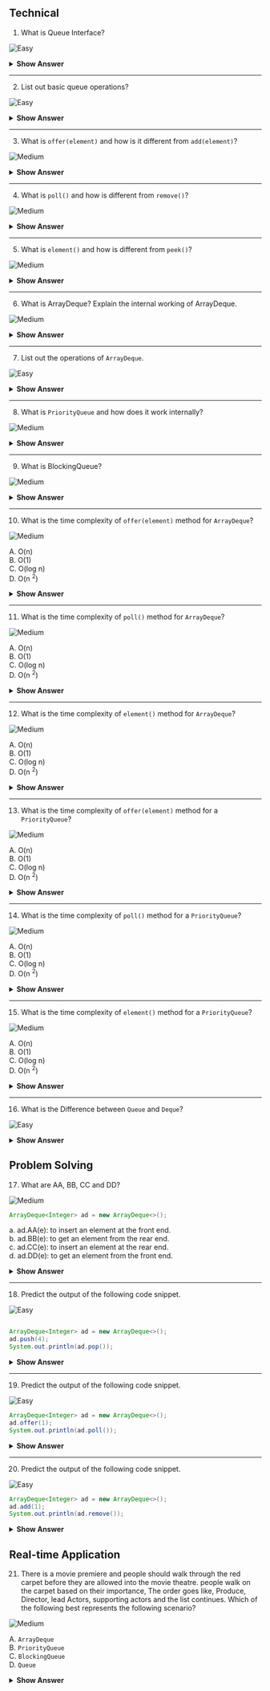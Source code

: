 ## Technical

1. What is  Queue Interface?

![Easy](https://github.com/revaturelabs/interviewquestions/blob/dev/ComplexityTags/simple%20(2).svg)

<details>
<summary><b>Show Answer</b></summary>

> - Queue stores elements before processing and normally queue follows the First in First out principle.
> Consider that there are two states "Ready for processing"(RFP) and " On Hold " (OH), the head is in the "RFP" state and all the elements behind the head are in the "OH" state. so elements in the queue are in pre processing state.
> - Queue Interface is used to implement a queue in java.
  
![Queue Interface](https://user-images.githubusercontent.com/103101208/184882415-4ff432b0-e6ae-4e92-a5f2-ba15675458b6.jpg)
  


</details>

---

2. List out basic queue operations?

![Easy](https://github.com/revaturelabs/interviewquestions/blob/dev/ComplexityTags/simple%20(2).svg)

<details>
<summary><b>Show Answer</b></summary>

> Along with operations in collections queue has some special operations like

> 1. `offer(element)`: used to add elements to the queue.
> 2. `poll()`: used to get the head element of the queue.
> 3. `element()`: returns head element of the queue.


</details>

---

3. What is `offer(element)` and how is it different from `add(element)`?

![Medium](https://github.com/revaturelabs/interviewquestions/blob/dev/ComplexityTags/Medium%20(2).svg)

<details>
<summary><b>Show Answer</b></summary>

> - `offer(element)` is used to insert elements into queue
> - `offer(element)` returns a boolean value, true if the element is added to the queue and false if otherwise.
> - `add(element)` is also used to insert elements but add returns the element and creates an exception if elements cant be added to the collections.
> - `offer(element)` is prefered over `add(element)` to avoid exceptions in the program. 


</details>

---

4. What is `poll()` and how is different from `remove()`?

![Medium](https://github.com/revaturelabs/interviewquestions/blob/dev/ComplexityTags/Medium%20(2).svg)

<details>
<summary><b>Show Answer</b></summary>

> - `poll()` is used to get head element from the queue.
> - `poll()` returns a the element, returns null if queue is empty.
> - `remove()` is used to delete elements from the queue.
> - `remove()` returns the element and throws an exception when the queue is empty.
> - `poll()` is prefered over `remove()` to avoid exceptions in the program.


</details>

---

5. What is  `element()` and how is different from `peek()`?

![Medium](https://github.com/revaturelabs/interviewquestions/blob/dev/ComplexityTags/Medium%20(2).svg)

<details>
<summary><b>Show Answer</b></summary>

> - `element()` is used to get the head element from the queue, unlike the poll element doesn't remove elements from the queue. returns element or throws an exception if the queue is empty. 
> - `peek()` is used to get the head from the queue.  returns element or returns null if the queue is empty.
> -  `peek()` is prefered over `element()` to avoid excpetions in the program.


</details>

---

6. What is ArrayDeque? Explain the internal working of ArrayDeque.

![Medium](https://github.com/revaturelabs/interviewquestions/blob/dev/ComplexityTags/Medium%20(2).svg)

<details>
<summary><b>Show Answer</b></summary>

> - ArrayDeque is a double-ended queue and it implements the Deque Interface.
> - Along with queue interface methods array, deque has some special methods to add and retrieve elements from both the front and rear end.

</details>

---

7. List out the operations of `ArrayDeque`.

![Easy](https://github.com/revaturelabs/interviewquestions/blob/dev/ComplexityTags/simple%20(2).svg)

<details>
<summary><b>Show Answer</b></summary>

> 1. `offerFirst(element)` is used to insert elemnts from the head
> 2. `offerLast(element)` similar to `offer(element)`, is used to add elements in the rear end.
> 3. `pollFirst()` is used to get an element from the head.
> 4. `pollLast()` similar to `poll()`, is used to get an element from the rear end.
> 5. `getFirst()` similar to `element()` ,is used to retrive an element from the head.
> 6. `getLast()` is used to retrive  an element from the rear end.
> 7. `peekFirst()` similar to `peek()`, is used to get but not remove the first element from the head.
> 8. `peekLast()` is used to but not remove the elemnt from the rear end.



</details>

---

8. What is `PriorityQueue` and how does it work internally?

![Medium](https://github.com/revaturelabs/interviewquestions/blob/dev/ComplexityTags/Medium%20(2).svg)

<details>
<summary><b>Show Answer</b></summary>

> - `PriorityQueue` is a queue that stores the elements in general order(ascending) or uses a comparator to sort the elements.
> - Internally ` PriorityQueue` is a heap.
> - By default elements are stored in the form of a min heap.



</details>

---

9. What is BlockingQueue?

![Medium](https://github.com/revaturelabs/interviewquestions/blob/dev/ComplexityTags/Medium%20(2).svg)

<details>
<summary><b>Show Answer</b></summary>

<blockquote>

- `BlockingQueue` is similar to queue but it supports some operations like waiting for the queue to be non-empty to retrieve an element and waiting till the space is available to insert the elements.

- `BlockingQueue` doesn't accept null elements.
</blockquote>


</details>

---

10. What is the time complexity of <code>offer(element)</code> method for `ArrayDeque`?

![Medium](https://github.com/revaturelabs/interviewquestions/blob/dev/ComplexityTags/Medium%20(2).svg)

A. O(n)<br>
B. O(1)<br>
C. O(log n)<br>
D. O(n <sup>2</sup>)

<details>
<summary><b>Show Answer</b></summary>

> B

<details>
<summary><b>Explanation</b></summary>

> In `ArrayDeque` elements are added at the rear end when `offer(element)` is used so time complexity is O(1).

</details>
</details>

---


11. What is the time complexity of <code>poll()</code> method for `ArrayDeque`?

![Medium](https://github.com/revaturelabs/interviewquestions/blob/dev/ComplexityTags/Medium%20(2).svg)

A. O(n)<br>
B. O(1)<br>
C. O(log n)<br>
D. O(n <sup>2</sup>)

<details>
<summary><b>Show Answer</b></summary>

> B

<details>
<summary><b>Explanation</b></summary>

> In `ArrayDeque` elements are retrieved from the front end when `poll()` is used so time complexity is O(1).

</details>
</details>

---

12. What is the time complexity of <code>element()</code> method for `ArrayDeque`?

![Medium](https://github.com/revaturelabs/interviewquestions/blob/dev/ComplexityTags/Medium%20(2).svg)

A. O(n)<br>
B. O(1)<br>
C. O(log n)<br>
D. O(n <sup>2</sup>)

<details>
<summary><b>Show Answer</b></summary>

> B

<details>
<summary><b>Explanation</b></summary>

>  In `ArrayDeque` elements are retrieved but not removed from the front end. When `element()` is used so time complexity is O(1). 

</details>
</details>

---

13. What is the time complexity of <code>offer(element)</code> method for a `PriorityQueue`?

![Medium](https://github.com/revaturelabs/interviewquestions/blob/dev/ComplexityTags/Medium%20(2).svg)

A. O(n)<br>
B. O(1)<br>
C. O(log n)<br>
D. O(n <sup>2</sup>)

<details>
<summary><b>Show Answer</b></summary>

> C

<details>
<summary><b>Explanation</b></summary>

> Elements are sorted and stored in the form of a heap in `PriorityQueue`. The time complexity to insert an element using `offer(element)` is O(log n).

</details>
</details>

---


14. What is the time complexity of <code>poll()</code> method for a `PriorityQueue`?

![Medium](https://github.com/revaturelabs/interviewquestions/blob/dev/ComplexityTags/Medium%20(2).svg)

A. O(n)<br>
B. O(1)<br>
C. O(log n)<br>
D. O(n <sup>2</sup>)

<details>
<summary><b>Show Answer</b></summary>

> B

<details>
<summary><b>Explanation</b></summary>

> Elements are sorted in `PrirityQueue`, when ` poll()` is used the first element is retrieved.

</details>
</details>

---

15. What is the time complexity of <code>element()</code> method for a `PriorityQueue`?

![Medium](https://github.com/revaturelabs/interviewquestions/blob/dev/ComplexityTags/Medium%20(2).svg)

A. O(n)<br>
B. O(1)<br>
C. O(log n)<br>
D. O(n <sup>2</sup>)

<details>
<summary><b>Show Answer</b></summary>

> B

<details>
<summary><b>Explanation</b></summary>

> Elements are sorted in `PrirityQueue`, when ` element()` is used the first element is retrieved but not removed.

</details>
</details>

---
16. What is the Difference between `Queue` and `Deque`?

![Easy](https://github.com/revaturelabs/interviewquestions/blob/dev/ComplexityTags/simple%20(2).svg)

<details>
  <summary><b>Show Answer</b></summary>
  
<blockquote>
  
  
  
  
  
  </blockquote>
  
  
</details>



## Problem Solving

17.  What are AA, BB, CC and DD?

![Medium](https://github.com/revaturelabs/interviewquestions/blob/dev/ComplexityTags/Medium%20(2).svg)

``` java
ArrayDeque<Integer> ad = new ArrayDeque<>();
```
a. ad.AA(e): to insert an element at the front end.<br>
b. ad.BB(e): to get an element from the rear end.<br>
c. ad.CC(e): to insert an element at the rear end.<br>
d. ad.DD(e): to get an element from the front end.

<details>

<summary><b>Show Answer</b></summary>

<blockquote>


- AA is `offerFirst()` or `addFirst()`.
- BB is `pollLast()` or `removeLast()`.
- CC is `offer()` or `add()`.
- DD is `poll()` or `remove()`.

</blockquote>

</details>

---

18. Predict the output of the following code snippet.

![Easy](https://github.com/revaturelabs/interviewquestions/blob/dev/ComplexityTags/simple%20(2).svg)

``` java

ArrayDeque<Integer> ad = new ArrayDeque<>();
ad.push(4);
System.out.println(ad.pop());

``` 

<details>

<summary><b>Show Answer</b></summary>

> - 4
> - `ArrayDeque` acts like a stack , so `push(element)` and `pop()` can be implemented.

</details>

---

19. Predict the output of the following code snippet. 

![Easy](https://github.com/revaturelabs/interviewquestions/blob/dev/ComplexityTags/simple%20(2).svg)

``` java
ArrayDeque<Integer> ad = new ArrayDeque<>();
ad.offer(1);
System.out.println(ad.poll());

```

<details>

<summary><b>Show Answer</b></summary>

> -  4
> -  `ArrayDeque` acts like a queue , so `offer(element)` and `poll()` can be implemented.

</details>

---

20. Predict the output of the following code snippet. 

![Easy](https://github.com/revaturelabs/interviewquestions/blob/dev/ComplexityTags/simple%20(2).svg)

``` java
ArrayDeque<Integer> ad = new ArrayDeque<>();
ad.add(1);
System.out.println(ad.remove());

```

<details>

<summary><b>Show Answer</b></summary>

> - 1
> - `ArrayDeque` acts like a `List` , so `add(element)` and `remove()` can be implemented.
</details>



## Real-time Application

21. There is a movie premiere and people should walk through the red carpet before they are allowed into the movie theatre. people walk on the carpet based on their importance, The order goes like, Produce, Director, lead Actors, supporting actors and the list continues. Which of the following best represents the following scenario?

![Medium](https://github.com/revaturelabs/interviewquestions/blob/dev/ComplexityTags/Medium%20(2).svg)

A. `ArrayDeque` <br>
B. `PriorityQueue` <br>
C. `BlockingQueue` <br>
D. `Queue` 

<details>

<summary><b> Show Answer </b></summary>

> B

<details>

<summary><b> Explanation </b></summary>

<blockquote>

People are allowed into the theatre based on their priority so the list of people can be stored using a PriorityQueue.

</blockquote>


</details>


</details>


















